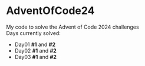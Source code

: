 # AdventOfCode24

My code to solve the Advent of Code 2024 challenges  
Days currently solved:
- Day01 **#1** and **#2**
- Day02 **#1** and **#2**
- Day03 **#1** and **#2**
